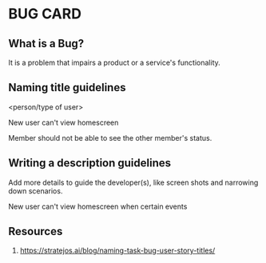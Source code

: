 # BUG CARD

## What is a Bug?
It is a problem that impairs a product or a service's functionality.

## Naming title guidelines
<person/type of user> <contraction> <perform action>

New user can't view homescreen

Member should not be able to see the other member's status.

## Writing a description guidelines
Add more details to guide the developer(s), like screen shots and narrowing down scenarios.

New user can't view homescreen when certain events

## Resources
1. https://stratejos.ai/blog/naming-task-bug-user-story-titles/